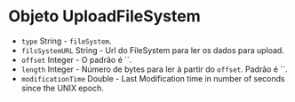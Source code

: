 # Objeto UploadFileSystem

* `type` String - `fileSystem`.
* `filsSystemURL` String - Url do FileSystem para ler os dados para upload.
* `offset` Integer - O padrão é ``.
* `length` Integer - Número de bytes para ler à partir do `offset`. Padrão é ``.
* `modificationTime` Double - Last Modification time in number of seconds since the UNIX epoch.